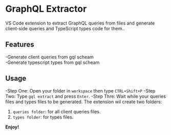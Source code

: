 # GraphQL Extractor

VS Code extension to extract GraphQL queries from files and generate client-side queries and TypeScript types code for them..

## Features

-Generate client queries from gql scheam  
-Generate typescript types from gql scheam  

## Usage

-Step One: Open your folder in `workspace` then type `CTRL+Shift+P`
-Step Two: Type `gql extract` and press `Enter`.
-Step Thre: Wait while your queries files and types files to be generated.
The extension wil create two folders:

1. `queries folder`: for all client queries files.
2. `types folder`: for types files.

**Enjoy!**

